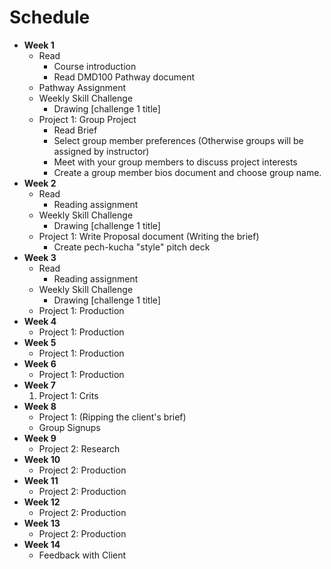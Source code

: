 # Schedule

- **Week 1**
   - Read
      - Course introduction
      - Read DMD100 Pathway document
   - Pathway Assignment
   - Weekly Skill Challenge
      - Drawing \[challenge 1 title\]
   - Project 1: Group Project 
      - Read Brief
      - Select group member preferences \(Otherwise groups will be assigned by instructor\)
      - Meet with your group members to discuss project interests
      - Create a group member bios document and choose group name.
- **Week 2**
   - Read
      - Reading assignment
   - Weekly Skill Challenge
      - Drawing \[challenge 1 title\]
   - Project 1:  Write Proposal document \(Writing the brief\)
      - Create pech-kucha "style" pitch deck
- **Week 3**
   - Read
      - Reading assignment
   - Weekly Skill Challenge
      - Drawing \[challenge 1 title\]
   - Project 1:  Production
- **Week 4**
   - Project 1:  Production
- **Week 5**
   - Project 1:  Production
- **Week 6**
   - Project 1:  Production
- **Week 7**
   1. Project 1:  Crits
- **Week 8**
   - Project 1:  \(Ripping the client's brief\)
   - Group Signups
- **Week 9**
   - Project 2: Research
- **Week 10**
   - Project 2: Production
- **Week 11**
   - Project 2: Production
- **Week 12**
   - Project 2: Production
- **Week 13**
   - Project 2: Production
- **Week 14**
   - Feedback with Client



